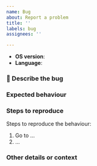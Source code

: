 ```yaml
---
name: Bug
about: Report a problem 
title: ''
labels: bug
assignees: ''

---
```


* **OS version**: 
* **Language**:

### 🐛 Describe the bug

<!-- A clear and concise description of what the bug is, and where it's occurring. -->

### Expected behaviour

<!-- Describe what you expected to happen -->

### Steps to reproduce

<!-- Describe how to reproduce the bug if you can -->

Steps to reproduce the behaviour:
1. Go to ...
2. ...

### Other details or context

<!-- Provide any other information, such as steps you tried to work around the problem yourself. -->

